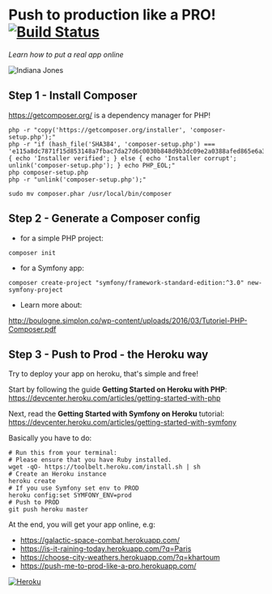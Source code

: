 Push to production like a PRO! [![Build Status](https://travis-ci.org/simplonco/push-me-to-prod-like-a-pro.svg?branch=master)](https://travis-ci.org/simplonco/push-me-to-prod-like-a-pro)
==============================

_Learn how to put a real app online_

![Indiana Jones](indiana-jones.gif)

## Step 1 - Install Composer

https://getcomposer.org/ is a dependency manager for PHP!

```shell
php -r "copy('https://getcomposer.org/installer', 'composer-setup.php');"
php -r "if (hash_file('SHA384', 'composer-setup.php') === 'e115a8dc7871f15d853148a7fbac7da27d6c0030b848d9b3dc09e2a0388afed865e6a3d6b3c0fad45c48e2b5fc1196ae') { echo 'Installer verified'; } else { echo 'Installer corrupt'; unlink('composer-setup.php'); } echo PHP_EOL;"
php composer-setup.php
php -r "unlink('composer-setup.php');"

sudo mv composer.phar /usr/local/bin/composer
```

## Step 2 - Generate a Composer config

* for a simple PHP project:

```shell
composer init
```

* for a Symfony app:

```shell
composer create-project "symfony/framework-standard-edition:^3.0" new-symfony-project
```

* Learn more about:

http://boulogne.simplon.co/wp-content/uploads/2016/03/Tutoriel-PHP-Composer.pdf

## Step 3 - Push to Prod - the Heroku way

Try to deploy your app on heroku, that's simple and free!

Start by following the guide **Getting Started on Heroku with PHP**:
https://devcenter.heroku.com/articles/getting-started-with-php

Next, read the **Getting Started with Symfony on Heroku** tutorial:
https://devcenter.heroku.com/articles/getting-started-with-symfony	

Basically you have to do:
```shell
# Run this from your terminal:
# Please ensure that you have Ruby installed.
wget -qO- https://toolbelt.heroku.com/install.sh | sh
# Create an Heroku instance
heroku create
# If you use Symfony set env to PROD
heroku config:set SYMFONY_ENV=prod
# Push to PROD
git push heroku master
```

At the end, you will get your app online, e.g:
- https://galactic-space-combat.herokuapp.com/
- https://is-it-raining-today.herokuapp.com/?q=Paris
- https://choose-city-weathers.herokuapp.com/?q=khartoum
- https://push-me-to-prod-like-a-pro.herokuapp.com/

[![Heroku](https://d3k90kvix375hb.cloudfront.net/assets/heroku-og-cad174838a49b266550809e29026ec9bc18e056dae8f9cf523ea4237379691f9.png)](https://heroku.com/)
